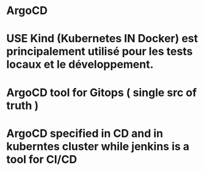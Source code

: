 # ArgoCD
# USE Kind (Kubernetes IN Docker) est principalement utilisé pour les tests locaux et le développement.
# ArgoCD tool for Gitops ( single src of truth )
# ArgoCD specified in CD and in kuberntes cluster while jenkins is a tool for CI/CD
